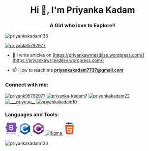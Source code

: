 <h1 align="center">Hi 👋, I'm Priyanka Kadam</h1>
<h3 align="center">A Girl who love to Explore!!</h3>

<p align="left"> <img src="https://komarev.com/ghpvc/?username=priyankakadam136&label=Profile%20views&color=0e75b6&style=flat" alt="priyankakadam136" /> </p>

<p align="left"> <a href="https://twitter.com/priyank95792977" target="blank"><img src="https://img.shields.io/twitter/follow/priyank95792977?logo=twitter&style=for-the-badge" alt="priyank95792977" /></a> </p>

- 📝 I write articles on [https://priyankawritesdilse.wordpress.com/](https://priyankawritesdilse.wordpress.com/)

- 📫 How to reach me **priyankakadam7737@gmail.com**

<h3 align="left">Connect with me:</h3>
<p align="left">
<a href="https://twitter.com/priyank95792977" target="blank"><img align="center" src="https://raw.githubusercontent.com/rahuldkjain/github-profile-readme-generator/master/src/images/icons/Social/twitter.svg" alt="priyank95792977" height="30" width="40" /></a>
<a href="https://linkedin.com/in/priyanka-kadam7" target="blank"><img align="center" src="https://raw.githubusercontent.com/rahuldkjain/github-profile-readme-generator/master/src/images/icons/Social/linked-in-alt.svg" alt="priyanka-kadam7" height="30" width="40" /></a>
<a href="https://fb.com/priyankakadam22" target="blank"><img align="center" src="https://raw.githubusercontent.com/rahuldkjain/github-profile-readme-generator/master/src/images/icons/Social/facebook.svg" alt="priyankakadam22" height="30" width="40" /></a>
<a href="https://instagram.com/___priyuuu__" target="blank"><img align="center" src="https://raw.githubusercontent.com/rahuldkjain/github-profile-readme-generator/master/src/images/icons/Social/instagram.svg" alt="___priyuuu__" height="30" width="40" /></a>
<a href="https://www.behance.net/priyankakadam10" target="blank"><img align="center" src="https://raw.githubusercontent.com/rahuldkjain/github-profile-readme-generator/master/src/images/icons/Social/behance.svg" alt="priyankakadam10" height="30" width="40" /></a>
</p>

<h3 align="left">Languages and Tools:</h3>
<p align="left"> <a href="https://getbootstrap.com" target="_blank" rel="noreferrer"> <img src="https://raw.githubusercontent.com/devicons/devicon/master/icons/bootstrap/bootstrap-plain-wordmark.svg" alt="bootstrap" width="40" height="40"/> </a> <a href="https://www.cprogramming.com/" target="_blank" rel="noreferrer"> <img src="https://raw.githubusercontent.com/devicons/devicon/master/icons/c/c-original.svg" alt="c" width="40" height="40"/> </a> <a href="https://www.w3schools.com/cs/" target="_blank" rel="noreferrer"> <img src="https://raw.githubusercontent.com/devicons/devicon/master/icons/csharp/csharp-original.svg" alt="csharp" width="40" height="40"/> </a> <a href="https://www.figma.com/" target="_blank" rel="noreferrer"> <img src="https://www.vectorlogo.zone/logos/figma/figma-icon.svg" alt="figma" width="40" height="40"/> </a> <a href="https://www.w3.org/html/" target="_blank" rel="noreferrer"> <img src="https://raw.githubusercontent.com/devicons/devicon/master/icons/html5/html5-original-wordmark.svg" alt="html5" width="40" height="40"/> </a> </p>

<p><img align="center" src="https://github-readme-stats.vercel.app/api/top-langs?username=priyankakadam136&show_icons=true&locale=en&layout=compact" alt="priyankakadam136" /></p>
